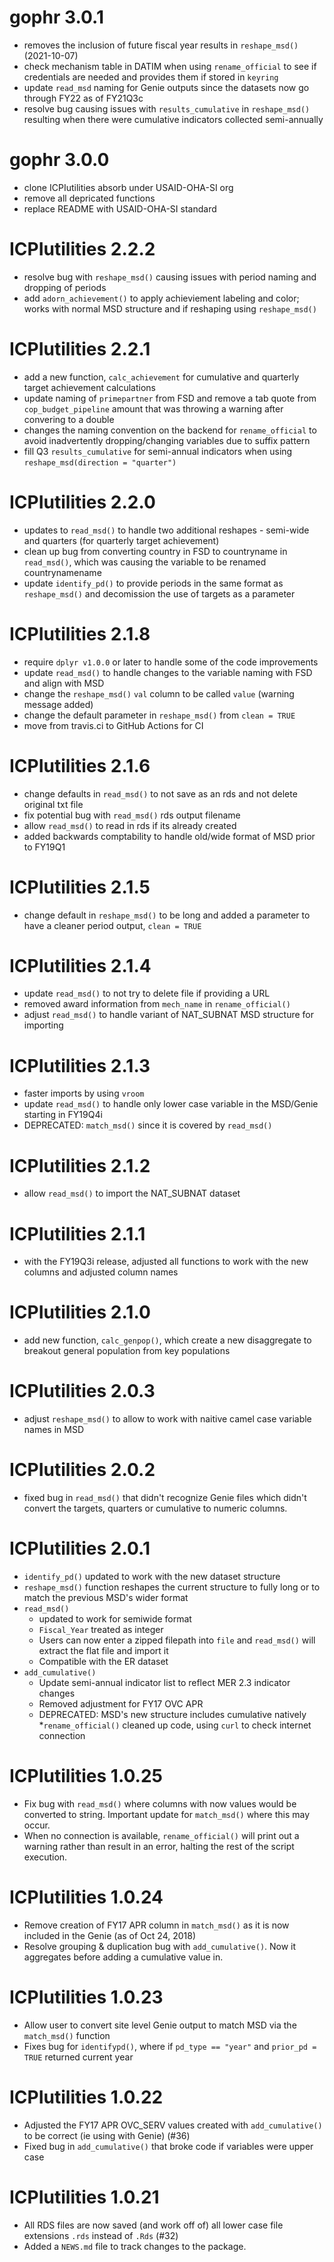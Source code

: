 # gophr 3.0.1
* removes the inclusion of future fiscal year results in `reshape_msd()` (2021-10-07)
* check mechanism table in DATIM when using `rename_official` to see if credentials
are needed and provides them if stored in `keyring`
* update `read_msd` naming for Genie outputs since the datasets now go through FY22 as of FY21Q3c
* resolve bug causing issues with `results_cumulative` in `reshape_msd()` resulting when there were cumulative indicators collected semi-annually

# gophr 3.0.0
* clone ICPIutilities absorb under USAID-OHA-SI org
* remove all depricated functions
* replace README with USAID-OHA-SI standard

# ICPIutilities 2.2.2
* resolve bug with `reshape_msd()` causing issues with period naming and dropping of periods
* add `adorn_achievement()` to apply achieviement labeling and color; works with normal MSD structure and if reshaping using `reshape_msd()`

# ICPIutilities 2.2.1
* add a new function, `calc_achievement` for cumulative and quarterly target achievement calculations
* update naming of `primepartner` from FSD and remove a tab quote from `cop_budget_pipeline` amount that was throwing a warning after convering to a double
* changes the naming convention on the backend for `rename_official` to avoid inadvertently dropping/changing variables due to suffix pattern
* fill Q3 `results_cumulative` for semi-annual indicators when using `reshape_msd(direction = "quarter")`

# ICPIutilities 2.2.0
* updates to `read_msd()` to handle two additional reshapes - semi-wide and quarters (for quarterly target achievement)
* clean up bug from converting country in FSD to countryname in `read_msd()`, which was causing the variable to be renamed countrynamename 
* update `identify_pd()` to provide periods in the same format as `reshape_msd()` and decomission the use of targets as a parameter

# ICPIutilities 2.1.8
* require `dplyr v1.0.0` or later to handle some of the code improvements
* update `read_msd()` to handle changes to the variable naming with FSD and align with MSD
* change the `reshape_msd()` `val` column to be called `value` (warning message added)
* change the default parameter in `reshape_msd()` from `clean = TRUE` 
* move from travis.ci to GitHub Actions for CI

# ICPIutilities 2.1.6
* change defaults in `read_msd()` to not save as an rds and not delete original txt file
* fix potential bug with `read_msd()` rds output filename
* allow `read_msd()` to read in rds if its already created
* added backwards comptability to handle old/wide format of MSD prior to FY19Q1

# ICPIutilities 2.1.5
* change default in `reshape_msd()` to be long and added a parameter to have a cleaner period output, `clean = TRUE`

# ICPIutilities 2.1.4
* update `read_msd()` to not try to delete file if providing a URL
* removed award information from `mech_name` in `rename_official()`
* adjust `read_msd()` to handle variant of NAT_SUBNAT MSD structure for importing

# ICPIutilities 2.1.3
* faster imports by using `vroom`
* update `read_msd()` to handle only lower case variable in the MSD/Genie starting in FY19Q4i
* DEPRECATED: `match_msd()` since it is covered by `read_msd()`

# ICPIutilities 2.1.2
* allow `read_msd()` to import the NAT_SUBNAT dataset

# ICPIutilities 2.1.1
* with the FY19Q3i release, adjusted all functions to work with the new columns and adjusted column names

# ICPIutilities 2.1.0
* add new function, `calc_genpop()`, which create a new disaggregate to breakout general population from key populations

# ICPIutilities 2.0.3
* adjust `reshape_msd()` to allow to work with naitive camel case variable names in MSD

# ICPIutilities 2.0.2
* fixed bug in `read_msd()` that didn't recognize Genie files which didn't convert the targets, quarters or cumulative to numeric columns.

# ICPIutilities 2.0.1

* `identify_pd()` updated to work with the new dataset structure
* `reshape_msd()` function reshapes the current structure to fully long or to match the previous MSD's wider format
* `read_msd()`
  - updated to work for semiwide format
  - `Fiscal_Year` treated as integer
  - Users can now enter a zipped filepath into `file` and `read_msd()` will extract the flat file and import it
  - Compatible with the ER dataset
* `add_cumulative()`
  - Update semi-annual indicator list to reflect MER 2.3 indicator changes
  - Removed adjustment for FY17 OVC APR
  - DEPRECATED: MSD's new structure includes cumulative natively
*`rename_official()` cleaned up code, using `curl` to check internet connection
  
# ICPIutilities 1.0.25

* Fix bug with `read_msd()` where columns with now values would be converted to string. Important update for `match_msd()` where this may occur.
* When no connection is available, `rename_official()` will print out a warning rather than result in an error, halting the rest of the script execution.

# ICPIutilities 1.0.24

* Remove creation of FY17 APR column in `match_msd()` as it is now included in the Genie (as of Oct 24, 2018)
* Resolve grouping & duplication bug with `add_cumulative()`. Now it aggregates before adding a cumulative value in. 

# ICPIutilities 1.0.23

* Allow user to convert site level Genie output to match MSD via the `match_msd()` function
* Fixes bug for `identifypd()`, where if `pd_type == "year"` and `prior_pd = TRUE` returned current year

# ICPIutilities 1.0.22

* Adjusted the FY17 APR OVC_SERV values created with `add_cumulative()` to be correct (ie using with Genie) (#36)
* Fixed bug in `add_cumulative()` that broke code if variables were upper case

# ICPIutilities 1.0.21

* All RDS files are now saved (and work off of) all lower case file extensions `.rds` instead of `.Rds` (#32)
* Added a `NEWS.md` file to track changes to the package.



